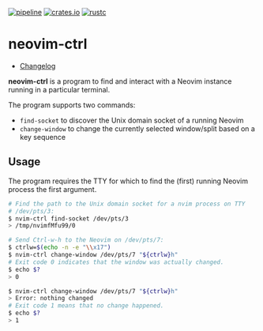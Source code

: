 [![pipeline](https://gitlab.com/d-e-s-o/neovim-ctrl/badges/master/pipeline.svg)](https://gitlab.com/d-e-s-o/neovim-ctrl/commits/master)
[![crates.io](https://img.shields.io/crates/v/neovim-ctrl.svg)](https://crates.io/crates/neovim-ctrl)
[![rustc](https://img.shields.io/badge/rustc-1.36+-blue.svg)](https://blog.rust-lang.org/2019/07/04/Rust-1.36.0.html)

neovim-ctrl
===========

- [Changelog](CHANGELOG.md)

**neovim-ctrl** is a program to find and interact with a Neovim instance
running in a particular terminal.

The program supports two commands:
- `find-socket` to discover the Unix domain socket of a running Neovim
- `change-window` to change the currently selected window/split based on
  a key sequence


Usage
-----

The program requires the TTY for which to find the (first) running
Neovim process the first argument.

```bash
# Find the path to the Unix domain socket for a nvim process on TTY
# /dev/pts/3:
$ nvim-ctrl find-socket /dev/pts/3
> /tmp/nvimfMfu99/0
```

```bash
# Send Ctrl-w-h to the Neovim on /dev/pts/7:
$ ctrlw=$(echo -n -e "\\x17")
$ nvim-ctrl change-window /dev/pts/7 "${ctrlw}h"
# Exit code 0 indicates that the window was actually changed.
$ echo $?
> 0

$ nvim-ctrl change-window /dev/pts/7 "${ctrlw}h"
> Error: nothing changed
# Exit code 1 means that no change happened.
$ echo $?
> 1
```
